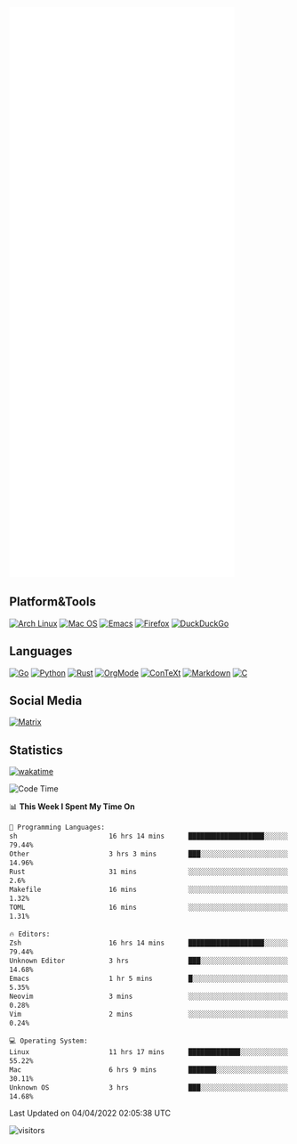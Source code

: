 ![Metrics](https://github.com/SteamedFish/SteamedFish/blob/master/github-metrics.svg)

## Platform&Tools

[![Arch Linux](https://img.shields.io/badge/ArchLinux-1793D1?logo=arch-linux&logoColor=fff&style=flat-square)](https://archlinux.org/)
[![Mac OS](https://img.shields.io/badge/MacOS-000000?style=flat-square&logo=macos&logoColor=F0F0F0)](https://www.apple.com/macos/)
[![Emacs](https://img.shields.io/badge/Emacs-%237F5AB6.svg?&style=flat-square&logo=gnu-emacs&logoColor=white)](https://www.gnu.org/software/emacs/)
[![Firefox](https://img.shields.io/badge/Firefox-FF7139?style=flat-square&logo=Firefox-Browser&logoColor=white)](https://firefox.com/)
[![DuckDuckGo](https://img.shields.io/badge/DuckDuckGo-DE5833?style=flat-square&logo=DuckDuckGo&logoColor=white)](https://duckduckgo.com/)

## Languages

[![Go](https://img.shields.io/badge/Golang-%2300ADD8.svg?style=flat-square&logo=go&logoColor=white)](https://golang.org/)
[![Python](https://img.shields.io/badge/Python-3670A0?style=flat-square&logo=python&logoColor=ffdd54)](https://www.python.org/)
[![Rust](https://img.shields.io/badge/Rust-%23000000.svg?style=flat-square&logo=rust&logoColor=white)](https://www.rust-lang.org/)
[![OrgMode](https://img.shields.io/badge/OrgMode-%23000000.svg?style=flat-square&logo=org&logoColor=white)](https://orgmode.org/)
[![ConTeXt](https://img.shields.io/badge/ConTeXt-%23008080.svg?style=flat-square&logo=latex&logoColor=white)](https://contextgarden.net/)
[![Markdown](https://img.shields.io/badge/MarkDown-%23000000.svg?style=flat-square&logo=markdown&logoColor=white)](https://daringfireball.net/projects/markdown/)
[![C](https://img.shields.io/badge/C-%2300599C.svg?style=flat-square&logo=c&logoColor=white)](https://www.iso.org/standard/74528.html)

## Social Media

[![Matrix](https://img.shields.io/badge/SteamedFish-2CA5E0?style=social&logo=matrix&logoColor=black)](https://matrix.to/#/@i:steamedfish.org)

## Statistics
[![wakatime](https://wakatime.com/badge/user/168280d6-fcf2-4b4f-ad3a-dc4612f35b38.svg)](https://wakatime.com/@168280d6-fcf2-4b4f-ad3a-dc4612f35b38)

<!--START_SECTION:waka-->
![Code Time](http://img.shields.io/badge/Code%20Time-1%2C725%20hrs%2011%20mins-blue)

📊 **This Week I Spent My Time On** 

```text
💬 Programming Languages: 
sh                       16 hrs 14 mins      ███████████████████░░░░░░   79.44% 
Other                    3 hrs 3 mins        ███░░░░░░░░░░░░░░░░░░░░░░   14.96% 
Rust                     31 mins             ░░░░░░░░░░░░░░░░░░░░░░░░░   2.6% 
Makefile                 16 mins             ░░░░░░░░░░░░░░░░░░░░░░░░░   1.32% 
TOML                     16 mins             ░░░░░░░░░░░░░░░░░░░░░░░░░   1.31%

🔥 Editors: 
Zsh                      16 hrs 14 mins      ███████████████████░░░░░░   79.44% 
Unknown Editor           3 hrs               ███░░░░░░░░░░░░░░░░░░░░░░   14.68% 
Emacs                    1 hr 5 mins         █░░░░░░░░░░░░░░░░░░░░░░░░   5.35% 
Neovim                   3 mins              ░░░░░░░░░░░░░░░░░░░░░░░░░   0.28% 
Vim                      2 mins              ░░░░░░░░░░░░░░░░░░░░░░░░░   0.24%

💻 Operating System: 
Linux                    11 hrs 17 mins      █████████████░░░░░░░░░░░░   55.22% 
Mac                      6 hrs 9 mins        ███████░░░░░░░░░░░░░░░░░░   30.11% 
Unknown OS               3 hrs               ███░░░░░░░░░░░░░░░░░░░░░░   14.68%

```


 Last Updated on 04/04/2022 02:05:38 UTC
<!--END_SECTION:waka-->

![visitors](https://visitor-badge.laobi.icu/badge?page_id=SteamedFish.SteamedFish)

